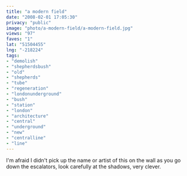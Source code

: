 ```yaml
---
title: "a modern field"
date: "2008-02-01 17:05:30"
privacy: "public"
image: "photo/a-modern-field/a-modern-field.jpg"
views: "97"
faves: "1"
lat: "51504455"
lng: "-218224"
tags:
- "demolish"
- "shepherdsbush"
- "old"
- "shepherds"
- "tube"
- "regeneration"
- "londonunderground"
- "bush"
- "station"
- "london"
- "architecture"
- "central"
- "underground"
- "new"
- "centralline"
- "line"
---
```

I'm afraid I didn't pick up the name or artist of this on the wall as you go down the escalators, look carefully at the shadows, very clever.
